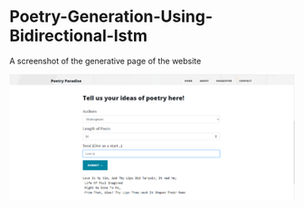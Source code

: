 # Poetry-Generation-Using-Bidirectional-lstm

A screenshot of the generative page of the website

![alt text](https://github.com/kartikay1999/Poetry-Generation-Using-Bidirectional-lstm/blob/master/screenshot.png)
